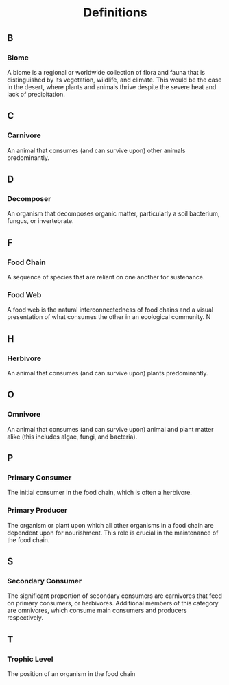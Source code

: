<h1 style="text-align: center">Definitions</h1>

## B

### Biome

A biome is a regional or worldwide collection of flora and fauna that is distinguished by its vegetation, wildlife, and climate. This would be the case in the desert, where plants and animals thrive despite the severe heat and lack of precipitation.

## C

### Carnivore

An animal that consumes (and can survive upon) other animals predominantly.

## D

### Decomposer

An organism that decomposes organic matter, particularly a soil bacterium, fungus, or invertebrate.

## F

### Food Chain

A sequence of species that are reliant on one another for sustenance.

### Food Web

A food web is the natural interconnectedness of food chains and a visual presentation of what consumes the other in an ecological community.
N
## H

### Herbivore

An animal that consumes (and can survive upon) plants predominantly.

## O

### Omnivore

An animal that consumes (and can survive upon) animal and plant matter alike (this includes algae, fungi, and bacteria).

## P

### Primary Consumer

The initial consumer in the food chain, which is often a herbivore.

### Primary Producer

The organism or plant upon which all other organisms in a food chain are dependent upon for nourishment. This role is crucial in the maintenance of the food chain.

## S

### Secondary Consumer

The significant proportion of secondary consumers are carnivores that feed on primary consumers, or herbivores. Additional members of this category are omnivores, which consume main consumers and producers respectively.

## T

### Trophic Level

The position of an organism in the food chain
